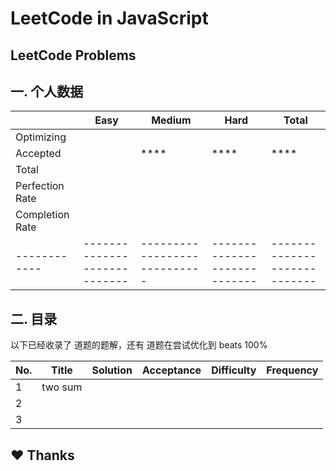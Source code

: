 # LeetCode in JavaScript 



## LeetCode Problems



## 一. 个人数据

|                 | Easy                         | Medium                       | Hard                         | Total                        |
| --------------- | ---------------------------- | ---------------------------- | ---------------------------- | ---------------------------- |
| Optimizing      |                              |                              |                              |                              |
| Accepted        |                              | ****                         | ****                         | ****                         |
| Total           |                              |                              |                              |                              |
| Perfection Rate |                              |                              |                              |                              |
| Completion Rate |                              |                              |                              |                              |
| ------------    | ---------------------------- | ---------------------------- | ---------------------------- | ---------------------------- |

## 二. 目录

以下已经收录了   道题的题解，还有   道题在尝试优化到 beats 100%

| No.  | Title   | Solution | Acceptance | Difficulty | Frequency |
| ---- | ------- | -------- | ---------- | ---------- | --------- |
| 1    | two sum |          |            |            |           |
| 2    |         |          |            |            |           |
| 3    |         |          |            |            |           |

## ♥️ Thanks



